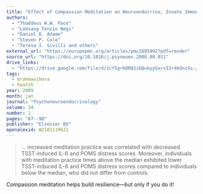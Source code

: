 ```yaml
---
title: "Effect of Compassion Meditation on Neuroendocrine, Innate Immune and Behavioral Responses to Psychosocial Stress"
authors:
  - "Thaddeus W.W. Pace"
  - "Lobsang Tenzin Negi"
  - "Daniel D. Adame"
  - "Steven P. Cole"
  - "Teresa I. Sivilli and others"
external_url: "https://europepmc.org/articles/pmc2695992?pdf=render"
source_url: "https://doi.org/10.1016/j.psyneuen.2008.08.011"
drive_links:
  - "https://drive.google.com/file/d/1cYSgr6ORQ1i6QukyyGvrvI3r4kOnzSs-/view?usp=drivesdk"
tags:
  - brahmavihara
  - health
year: 2009
month: jan
journal: "Psychoneuroendocrinology"
volume: 34
number: 1
pages: "87--98"
publisher: "Elsevier BV"
openalexid: W2101119621
---
```


> ... increased meditation practice was correlated with decreased TSST-induced IL-6 and POMS distress scores.
> Moreover, individuals with meditation practice times above the median exhibited lower TSST-induced IL-6 and POMS distress scores compared to individuals below the median, who did not differ from controls.

Compassion meditation helps build resilience—but only if you do it!
